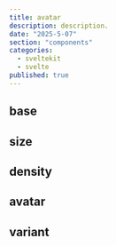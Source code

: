 ```yaml
---
title: avatar
description: description.
date: "2025-5-07"
section: "components"
categories:
  - sveltekit
  - svelte
published: true
---
```


<script>
  import { AvatarBase, AvatarSize, AvatarDensity, AvatarImage, AvatarVariant} from "$lib/components/docs/index.js";
</script>

## base

<AvatarBase/>

## size

<AvatarSize/>

## density

<AvatarDensity/>

## avatar

<AvatarImage/>

## variant

<AvatarVariant/>
